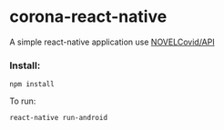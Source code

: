 # corona-react-native
A simple react-native application use [NOVELCovid/API](https://github.com/NovelCOVID/API)
### Install:

```
npm install
```
To run:
```
react-native run-android
```
